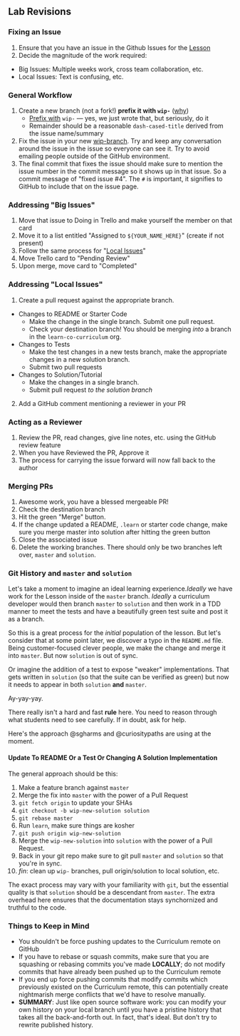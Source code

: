 ## Lab Revisions

### Fixing an Issue

1. Ensure that you have an issue in the Github Issues for the [Lesson][]
1. Decide the magnitude of the work required:
  * Big Issues: Multiple weeks work, cross team collaboration, etc.
  * Local Issues: Text is confusing, etc.

### General Workflow

1. Create a new branch (not a fork!) **prefix it with `wip-`** ([why][wip])
   * [Prefix with][wip] `wip-` &mdash; yes, we just wrote that, but seriously, do it
   * Remainder should be a reasonable `dash-cased-title` derived from the issue
     name/summary
2. Fix the issue in your new [wip-branch][wip]. Try and keep any conversation
   around the issue in the issue so everyone can see it. Try to avoid emailing
   people outside of the GitHub environment.
3. The final commit that fixes the issue should make sure to mention the issue
   number in the commit message so it shows up in that issue. So a commit
   message of "fixed issue #4". The `#` is important, it signifies to GitHub to
   include that on the issue page.

### Addressing "Big Issues"

1. Move that issue to Doing in Trello and make yourself the member on that card
2. Move it to a list entitled "Assigned to `${YOUR_NAME_HERE}`" (create if
   not present)
3. Follow the same process for "[Local Issues](#local-issues)"
4. Move Trello card to "Pending Review"
5. Upon merge, move card to "Completed"

<a name="local-issues"></a>

### Addressing "Local Issues"

1. Create a pull request against the appropriate branch.
  * Changes to README or Starter Code
    * Make the change in the single branch. Submit one pull request.
    * Check your destination branch! You should be merging _into_ a branch in
      the `learn-co-curriculum` org.
  * Changes to Tests
    * Make the test changes in a new tests branch, make the appropriate changes in a new solution branch.
    * Submit two pull requests
  * Changes to Solution/Tutorial
    * Make the changes in a single branch.
    * Submit pull request *to the solution branch*
2. Add a GitHub comment mentioning a reviewer in your PR

### Acting as a Reviewer

1. Review the PR, read changes, give line notes, etc. using the GitHub review
   feature
2. When you have Reviewed the PR, Approve it
3. The process for carrying the issue forward will now fall back to the author

### Merging PRs

1. Awesome work, you have a blessed mergeable PR!
3. Check the destination branch
4. Hit the green "Merge" button.
5. If the change updated a README, `.learn` or starter code change, make sure
   you merge master into solution after hitting the green button
6. Close the associated issue
7. Delete the working branches. There should only be two branches left over,
   `master` and `solution`.

### Git History and `master` and `solution`

Let's take a moment to imagine an ideal learning experience._Ideally_ we have
work for the Lesson inside of the `master` branch. _Ideally_ a curriculum
developer would then branch `master` to `solution` and then work in a TDD
manner to meet the tests and have a beautifully green test suite and post
it as a branch.

So this is a great process for the _initial_ population of the lesson. But
let's consider that at some point later, we discover a typo in the `README.md`
file. Being customer-focused clever people, we make the change and merge it
into `master`. But now `solution` is out of sync.

Or imagine the addition of a test to expose "weaker" implementations. That gets
written in `solution` (so that the suite can be verified as green) but now it
needs to appear in both `solution` **and** `master`.

Ay-yay-yay.

There really isn't a hard and fast **rule** here. You need to reason through
what students need to see carefully. If in doubt, ask for help.

Here's the approach @sgharms and @curiositypaths are using at the moment.

#### Update To README Or a Test Or Changing A Solution Implementation

The general approach should be this:

1. Make a feature branch against `master`
2. Merge the fix into `master` with the power of a Pull Request
3. `git fetch origin` to update your SHAs
4. `git checkout -b wip-new-solution solution`
5. `git rebase master`
6. Run `learn`, make sure things are kosher
7. `git push origin wip-new-solution`
8. Merge the `wip-new-solution` into `solution` with the power of a Pull
   Request.
9. Back in your git repo make sure to git pull `master` and `solution` so that
   you're in sync.
10. _fin_: clean up `wip-` branches, pull origin/solution to local solution,
    etc.

The exact process may vary with your familiarity with `git`, but the essential
quality is that `solution` should be a descendant from `master`. The extra
overhead here ensures that the documentation stays synchornized and truthful to
the code.

### Things to Keep in Mind

* You shouldn't be force pushing updates to the Curriculum remote on GitHub
* If you have to rebase or squash commits, make sure that you are squashing or
  rebasing commits you've made **LOCALLY**; do not modify commits that have
  already been pushed up to the Curriculum remote
* If you end up force pushing commits that modify commits which previously
  existed on the Curriculum remote, this can potentially create nightmarish
  merge conflicts that we'd have to resolve manually.
* **SUMMARY**: Just like open source software work: you can modify your own
  history on your local branch until you have a pristine history that takes all
  the back-and-forth out. In fact, that's ideal. But don't try to rewrite
  published history.

[Lesson]: https://GitHub.com/learn-co-curriculum/curriculum-team/blob/master/glossary.md#lesson
[wip]: ./why-we-work-in-wip.md
